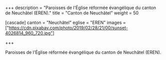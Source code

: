 +++
description = "Paroisses de l'Église réformée évangélique du canton de Neuchâtel (EREN)."
title = "Canton de Neuchâtel"
weight = 50

[cascade]
  canton = "Neuchâtel"
  eglise = "EREN"
  images = ["https://cdn.pixabay.com/photo/2019/02/28/21/00/sunset-4026814_960_720.jpg"]

+++

Paroisses de l'Église réformée évangélique du canton de Neuchâtel (EREN).
